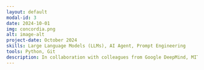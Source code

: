 ```yaml
---
layout: default
modal-id: 3
date: 2024-10-01
img: concordia.png
alt: image-alt
project-date: October 2024
skills: Large Language Models (LLMs), AI Agent, Prompt Engineering
tools: Python, Git
description: In collaboration with colleagues from Google DeepMind, MIT, UC Berkeley, and UCL, the Cooperative AI Foundation is excited to present the Concordia Contest as part of NeurIPS 2024. This contest challenges participants to advance the cooperative intelligence of language model (LM) agents in rich, text-based environments, based on the recently released Concordia framework which uses language models to create open-ended worlds similar to tabletop role-playing games.
---
```

